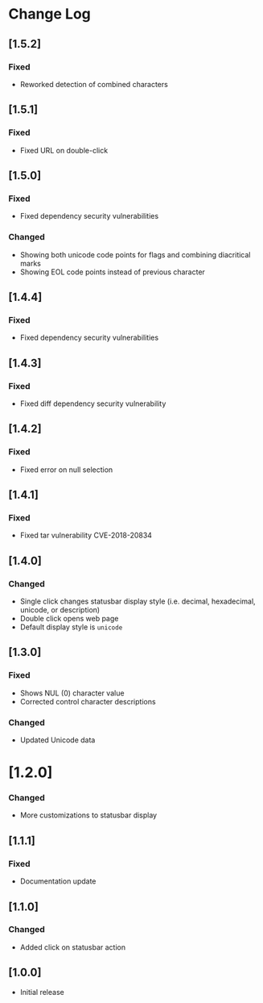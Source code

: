 # Change Log

## [1.5.2]

### Fixed
- Reworked detection of combined characters


## [1.5.1]

### Fixed
- Fixed URL on double-click


## [1.5.0]

### Fixed
- Fixed dependency security vulnerabilities

### Changed
- Showing both unicode code points for flags and combining diacritical marks
- Showing EOL code points instead of previous character


## [1.4.4]

### Fixed
- Fixed dependency security vulnerabilities


## [1.4.3]

### Fixed
- Fixed diff dependency security vulnerability


## [1.4.2]

### Fixed
- Fixed error on null selection


## [1.4.1]

### Fixed
- Fixed tar vulnerability CVE-2018-20834


## [1.4.0]

### Changed
- Single click changes statusbar display style (i.e. decimal, hexadecimal, unicode, or description)
- Double click opens web page
- Default display style is `unicode`


## [1.3.0]

### Fixed
- Shows NUL (0) character value
- Corrected control character descriptions

### Changed
- Updated Unicode data


# [1.2.0]

### Changed
- More customizations to statusbar display


## [1.1.1]

### Fixed
- Documentation update


## [1.1.0]

### Changed
- Added click on statusbar action


## [1.0.0]

- Initial release
